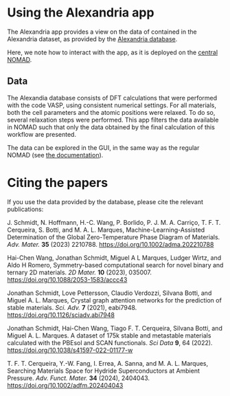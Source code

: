 # Using the Alexandria app

The Alexandria app provides a view on the data of contained in the Alexandria dataset, as provided by the [Alexandria database](https://alexandria.icams.rub.de/).   

Here, we note how to interact with the app, as it is deployed on the [central NOMAD](https://nomad-lab.eu).

## Data

The Alexandia database consists of DFT calculations that were performed with the code VASP, using consistent numerical settings. For all materials, both the cell parameters and the atomic positions were relaxed. To do so, several relaxation steps were performed. This app filters the data available in NOMAD such that only the data obtained by the final calculation of this workflow are presented.  

The data can be explored in the GUI, in the same way as the regular NOMAD (see [the documentation](https://nomad-lab.eu/prod/v1/docs/howto/manage/explore.html)).

# Citing the papers

If you use the data provided by the database, please cite the relevant publications:

J. Schmidt, N. Hoffmann, H.-C. Wang, P. Borlido, P. J. M. A. Carriço, T. F. T. Cerqueira, S. Botti, and M. A. L. Marques,
Machine-Learning-Assisted Determination of the Global Zero-Temperature Phase Diagram of Materials.
_Adv. Mater._ **35** (2023) 2210788. <https://doi.org/10.1002/adma.202210788>  

Hai-Chen Wang, Jonathan Schmidt, Miguel A L Marques, Ludger Wirtz, and Aldo H Romero,
Symmetry-based computational search for novel binary and ternary 2D materials.
_2D Mater._ **10** (2023), 035007. <https://doi.org/10.1088/2053-1583/accc43>    

Jonathan Schmidt, Love Pettersson, Claudio Verdozzi, Silvana Botti, and Miguel A. L. Marques,
Crystal graph attention networks for the prediction of stable materials.
_Sci. Adv._ **7** (2021), eabi7948. <https://doi.org/10.1126/sciadv.abi7948>  

Jonathan Schmidt, Hai-Chen Wang, Tiago F. T. Cerqueira, Silvana Botti, and Miguel A. L. Marques. 
A dataset of 175k stable and metastable materials calculated with the PBEsol and SCAN functionals. 
_Sci Data_ **9**, 64 (2022). <https://doi.org/10.1038/s41597-022-01177-w>

T. F. T. Cerqueira, Y.-W. Fang, I. Errea, A. Sanna, and M. A. L. Marques, 
Searching Materials Space for Hydride Superconductors at Ambient Pressure. 
_Adv. Funct. Mater._ **34** (2024), 2404043. <https://doi.org/10.1002/adfm.202404043>